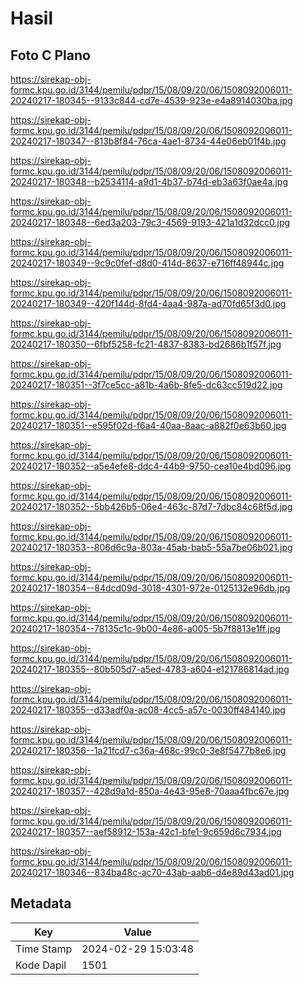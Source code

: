 # Hasil

## Foto C Plano

https://sirekap-obj-formc.kpu.go.id/3144/pemilu/pdpr/15/08/09/20/06/1508092006011-20240217-180345--9133c844-cd7e-4539-923e-e4a8914030ba.jpg

https://sirekap-obj-formc.kpu.go.id/3144/pemilu/pdpr/15/08/09/20/06/1508092006011-20240217-180347--813b8f84-76ca-4ae1-8734-44e06eb01f4b.jpg

https://sirekap-obj-formc.kpu.go.id/3144/pemilu/pdpr/15/08/09/20/06/1508092006011-20240217-180348--b2534114-a9d1-4b37-b74d-eb3a63f0ae4a.jpg

https://sirekap-obj-formc.kpu.go.id/3144/pemilu/pdpr/15/08/09/20/06/1508092006011-20240217-180348--6ed3a203-79c3-4569-9193-421a1d32dcc0.jpg

https://sirekap-obj-formc.kpu.go.id/3144/pemilu/pdpr/15/08/09/20/06/1508092006011-20240217-180349--9c9c0fef-d8d0-414d-8637-e716ff48944c.jpg

https://sirekap-obj-formc.kpu.go.id/3144/pemilu/pdpr/15/08/09/20/06/1508092006011-20240217-180349--420f144d-8fd4-4aa4-987a-ad70fd65f3d0.jpg

https://sirekap-obj-formc.kpu.go.id/3144/pemilu/pdpr/15/08/09/20/06/1508092006011-20240217-180350--6fbf5258-fc21-4837-8383-bd2686b1f57f.jpg

https://sirekap-obj-formc.kpu.go.id/3144/pemilu/pdpr/15/08/09/20/06/1508092006011-20240217-180351--3f7ce5cc-a81b-4a6b-8fe5-dc63cc519d22.jpg

https://sirekap-obj-formc.kpu.go.id/3144/pemilu/pdpr/15/08/09/20/06/1508092006011-20240217-180351--e595f02d-f6a4-40aa-8aac-a882f0e63b60.jpg

https://sirekap-obj-formc.kpu.go.id/3144/pemilu/pdpr/15/08/09/20/06/1508092006011-20240217-180352--a5e4efe8-ddc4-44b9-9750-cea10e4bd096.jpg

https://sirekap-obj-formc.kpu.go.id/3144/pemilu/pdpr/15/08/09/20/06/1508092006011-20240217-180352--5bb426b5-06e4-463c-87d7-7dbc84c68f5d.jpg

https://sirekap-obj-formc.kpu.go.id/3144/pemilu/pdpr/15/08/09/20/06/1508092006011-20240217-180353--806d6c9a-803a-45ab-bab5-55a7be06b021.jpg

https://sirekap-obj-formc.kpu.go.id/3144/pemilu/pdpr/15/08/09/20/06/1508092006011-20240217-180354--84dcd09d-3018-4301-972e-0125132e96db.jpg

https://sirekap-obj-formc.kpu.go.id/3144/pemilu/pdpr/15/08/09/20/06/1508092006011-20240217-180354--78135c1c-9b00-4e86-a005-5b7f8813e1ff.jpg

https://sirekap-obj-formc.kpu.go.id/3144/pemilu/pdpr/15/08/09/20/06/1508092006011-20240217-180355--80b505d7-a5ed-4783-a604-e121786814ad.jpg

https://sirekap-obj-formc.kpu.go.id/3144/pemilu/pdpr/15/08/09/20/06/1508092006011-20240217-180355--d33adf0a-ac08-4cc5-a57c-0030ff484140.jpg

https://sirekap-obj-formc.kpu.go.id/3144/pemilu/pdpr/15/08/09/20/06/1508092006011-20240217-180356--1a21fcd7-c36a-468c-99c0-3e8f5477b8e6.jpg

https://sirekap-obj-formc.kpu.go.id/3144/pemilu/pdpr/15/08/09/20/06/1508092006011-20240217-180357--428d9a1d-850a-4e43-95e8-70aaa4fbc67e.jpg

https://sirekap-obj-formc.kpu.go.id/3144/pemilu/pdpr/15/08/09/20/06/1508092006011-20240217-180357--aef58912-153a-42c1-bfe1-9c659d6c7934.jpg

https://sirekap-obj-formc.kpu.go.id/3144/pemilu/pdpr/15/08/09/20/06/1508092006011-20240217-180346--834ba48c-ac70-43ab-aab6-d4e89d43ad01.jpg


## Metadata

| Key        | Value               |
| ---------- | ------------------- |
| Time Stamp | 2024-02-29 15:03:48 |
| Kode Dapil | 1501                |



